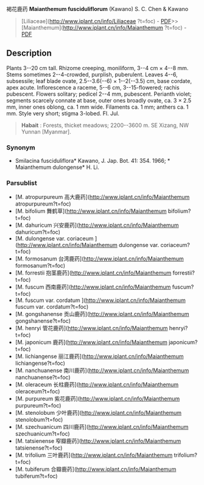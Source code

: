 褐花鹿药 **Maianthemum fusciduliflorum** (Kawano) S. C. Chen & Kawano

> [Liliaceae](http://www.iplant.cn/info/Liliaceae ?t=foc) - [PDF](http://iplant.cn/foc/pdf/Liliaceae.pdf)>>[Maianthemum](http://www.iplant.cn/info/Maianthemum ?t=foc) - [PDF](http://www.iplant.cn/foc/pdf/Maianthemum.pdf)
## Description

Plants 3--20 cm tall. Rhizome creeping, moniliform, 3--4 cm × 4--8 mm. Stems sometimes 2--4-crowded, purplish, puberulent. Leaves 4--6, subsessile; leaf blade ovate, 2.5--3.6(--6) × 1--2(--3.5) cm, base cordate, apex acute. Inflorescence a raceme, 5--6 cm, 3--15-flowered; rachis pubescent. Flowers solitary; pedicel 2--4 mm, pubescent. Perianth violet; segments scarcely connate at base, outer ones broadly ovate, ca. 3 × 2.5 mm, inner ones oblong, ca. 1 mm wide. Filaments ca. 1 mm; anthers ca. 1 mm. Style very short; stigma 3-lobed. Fl. Jul.

> **Habait** : 
> Forests, thicket meadows; 2200--3600 m. SE Xizang, NW Yunnan [Myanmar].

### Synonym
* Smilacina fusciduliflora* Kawano, J. Jap. Bot. 41: 354. 1966; * Maianthemum dulongense* H. Li.

### Parsublist

* [M.  atropurpureum  高大鹿药](http://www.iplant.cn/info/Maianthemum atropurpureum?t=foc)
* [M.  bifolium  舞鹤草](http://www.iplant.cn/info/Maianthemum bifolium?t=foc)
* [M.  dahuricum  兴安鹿药](http://www.iplant.cn/info/Maianthemum dahuricum?t=foc)
* [M.  dulongense var. coriaceum  ](http://www.iplant.cn/info/Maianthemum dulongense var. coriaceum?t=foc)
* [M.  formosanum  台湾鹿药](http://www.iplant.cn/info/Maianthemum formosanum?t=foc)
* [M.  forrestii  抱茎鹿药](http://www.iplant.cn/info/Maianthemum forrestii?t=foc)
* [M.  fuscum  西南鹿药](http://www.iplant.cn/info/Maianthemum fuscum?t=foc)
* [M.  fuscum var. cordatum  ](http://www.iplant.cn/info/Maianthemum fuscum var. cordatum?t=foc)
* [M.  gongshanense  贡山鹿药](http://www.iplant.cn/info/Maianthemum gongshanense?t=foc)
* [M.  henryi  管花鹿药](http://www.iplant.cn/info/Maianthemum henryi?t=foc)
* [M.  japonicum  鹿药](http://www.iplant.cn/info/Maianthemum japonicum?t=foc)
* [M.  lichiangense  丽江鹿药](http://www.iplant.cn/info/Maianthemum lichiangense?t=foc)
* [M.  nanchuanense  南川鹿药](http://www.iplant.cn/info/Maianthemum nanchuanense?t=foc)
* [M.  oleraceum  长柱鹿药](http://www.iplant.cn/info/Maianthemum oleraceum?t=foc)
* [M.  purpureum  紫花鹿药](http://www.iplant.cn/info/Maianthemum purpureum?t=foc)
* [M.  stenolobum  少叶鹿药](http://www.iplant.cn/info/Maianthemum stenolobum?t=foc)
* [M.  szechuanicum  四川鹿药](http://www.iplant.cn/info/Maianthemum szechuanicum?t=foc)
* [M.  tatsienense  窄瓣鹿药](http://www.iplant.cn/info/Maianthemum tatsienense?t=foc)
* [M.  trifolium  三叶鹿药](http://www.iplant.cn/info/Maianthemum trifolium?t=foc)
* [M.  tubiferum  合瓣鹿药](http://www.iplant.cn/info/Maianthemum tubiferum?t=foc)
